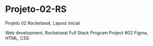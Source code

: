 # Projeto-02-RS
Projeto 02 Rocketseat, Layout inicial

Web development, Rocketseat Full Stack Program
Project #02
Figma, HTML, CSS
